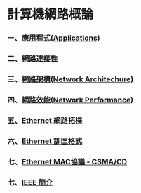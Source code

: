 # 計算機網路概論
### ㄧ、<a href="https://github.com/mailk8811/LearningNotes/blob/master/IntroductiontoComputerNetworks/C1.md">應用程式(Applications)</a>  
### 二、<a href="https://github.com/mailk8811/LearningNotes/blob/master/IntroductiontoComputerNetworks/%08C2.md">網路連接性</a>
### 三、<a href="https://github.com/mailk8811/LearningNotes/blob/master/IntroductiontoComputerNetworks/C3.md">網路架構(Network Architechure)</a>  
### 四、<a href="https://github.com/mailk8811/LearningNotes/blob/master/IntroductiontoComputerNetworks/picture/1-10.jpg">網路效能(Network Performance)</a>  
### 五、<a href="https://github.com/mailk8811/LearningNotes/blob/master/IntroductiontoComputerNetworks/C4.md">Ethernet 網路拓樸</a>
### 六、<a href="https://github.com/mailk8811/LearningNotes/blob/master/IntroductiontoComputerNetworks/C5.md">Ethernet 訓匡格式</a>
### 七、<a href="https://github.com/mailk8811/LearningNotes/blob/master/IntroductiontoComputerNetworks/C6.md">Ethernet MAC協議 - CSMA/CD</a>
### 七、<a href="https://github.com/mailk8811/LearningNotes/blob/master/IntroductiontoComputerNetworks/C7.md">IEEE 簡介</a>




